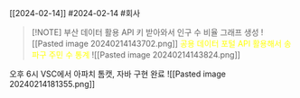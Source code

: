 [[2024-02-14]]
#2024-02-14 
#회사


> [!NOTE] 부산 데이터 활용
> API 키 받아와서 인구 수 비율 그래프 생성
> ![[Pasted image 20240214143702.png]]
> <font color="#ffff00">공용 데이터 포털 API 활용해서 송파구 주민 수 통계</font>
> ![[Pasted image 20240214143824.png]]
> 



오후 6시 
VSC에서 아파치 톰캣, 자바 구현 완료
![[Pasted image 20240214181355.png]]